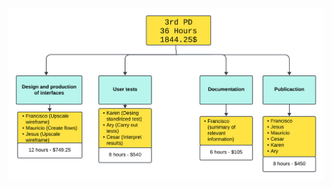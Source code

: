 ![WBS](https://github.com/Laimlobering/Proyectos-LIS-2023/blob/b1adf0d79dcc07432947d19f6a8c6a93240ebbd8/Assets/Aplicacion_WBS.png)
